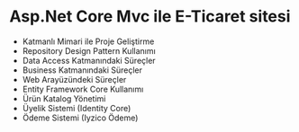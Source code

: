 #  Asp.Net Core Mvc ile E-Ticaret sitesi

- Katmanlı Mimari ile Proje Geliştirme
- Repository Design Pattern Kullanımı 
- Data Access Katmanındaki Süreçler
- Business Katmanındaki Süreçler
- Web Arayüzündeki Süreçler
- Entity Framework Core Kullanımı
- Ürün Katalog Yönetimi
- Üyelik Sistemi (Identity Core)
- Ödeme Sistemi (Iyzico Ödeme)
